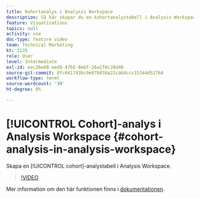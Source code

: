 ```yaml
---
title: Kohortanalys i Analysis Workspace
description: Så här skapar du en kohortanalystabell i Analysis Workspace.
feature: Visualizations
topics: null
activity: use
doc-type: feature video
team: Technical Marketing
kt: 2135
role: User
level: Intermediate
exl-id: eec26e68-eed9-47b5-8ebf-26a1f6c28d40
source-git-commit: 8fc641743bc9e07b838a22ca64ccc15344d52764
workflow-type: tm+mt
source-wordcount: '39'
ht-degree: 0%

---
```


# [!UICONTROL Cohort]-analys i Analysis Workspace {#cohort-analysis-in-analysis-workspace}

Skapa en [!UICONTROL cohort]-analystabell i Analysis Workspace.

>[!VIDEO](https://video.tv.adobe.com/v/23990/?quality=12&learn=on)

Mer information om den här funktionen finns i [dokumentationen](https://experienceleague.adobe.com/docs/analytics/analyze/analysis-workspace/visualizations/cohort-table/cohort-analysis.html?lang=sv-SE).
